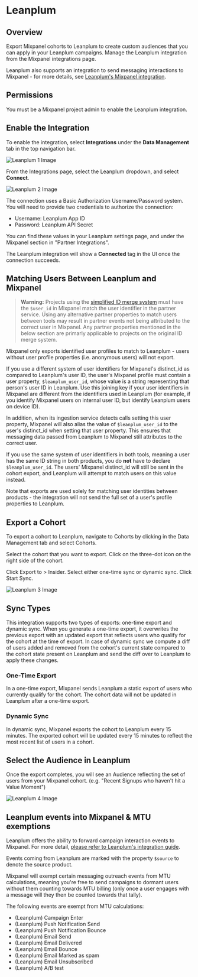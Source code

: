 # Leanplum


## Overview

Export Mixpanel cohorts to Leanplum to create custom audiences that you can apply in your Leanplum campaigns. Manage the Leanplum integration from the Mixpanel integrations page.

Leanplum also supports an integration to send messaging interactions to Mixpanel - for more details, see [Leanplum's Mixpanel integration](https://docs.leanplum.com/docs/mixpanel-feed).

## Permissions

You must be a Mixpanel project admin to enable the Leanplum integration.

## Enable the Integration

To enable the integration, select **Integrations** under the **Data Management** tab in the top navigation bar.

![Leanplum 1 Image](/leanplum1.png)

From the Integrations page, select the Leanplum dropdown, and select **Connect**.

![Leanplum 2 Image](/leanplum2.png)

The connection uses a Basic Authorization Username/Password system. You will need to provide two credentials to authorize the connection:

- Username: Leanplum App ID
- Password: Leanplum API Secret

You can find these values in your Leanplum settings page, and under the Mixpanel section in "Partner Integrations".

The Leanplum integration will show a **Connected** tag in the UI once the connection succeeds.

## Matching Users Between Leanplum and Mixpanel

> **Warning:** Projects using the [simplified ID merge system](/docs/tracking/how-tos/identifying-users#simplified-vs-original-id-merge) must have the `$user_id` in Mixpanel match the user identifier in the partner service. Using any alternative partner properties to match users between tools may result in partner events not being attributed to the correct user in Mixpanel. Any partner properties mentioned in the below section are primarly applicable to projects on the original ID merge system.

Mixpanel only exports identified user profiles to match to Leanplum - users without user profile properties (i.e. anonymous users) will not export.

If you use a different system of user identifiers for Mixpanel's distinct_id as compared to Leanplum's user ID, the user's Mixpanel profile must contain a user property, `$leanplum_user_id`, whose value is a string representing that person's user ID in Leanplum. Use this joining key if your user identifiers in Mixpanel are different from the identifiers used in Leanplum (for example, if you identify Mixpanel users on internal user ID, but identify Leanplum users on device ID).

In addition, when its ingestion service detects calls setting this user property, Mixpanel will also alias the value of `$leanplum_user_id` to the user's distinct_id when setting that user property. This ensures that messaging data passed from Leanplum to Mixpanel still attributes to the correct user.

If you use the same system of user identifiers in both tools, meaning a user has the same ID string in both products, you do **not** have to declare `$leanplum_user_id`. The users' Mixpanel distinct_id will still be sent in the cohort export, and Leanplum will attempt to match users on this value instead.

Note that exports are used solely for matching user identities between products - the integration will not send the full set of a user's profile properties to Leanplum.

## Export a Cohort

To export a cohort to Leanplum, navigate to Cohorts by clicking in the Data Management tab and select Cohorts.

Select the cohort that you want to export. Click on the three-dot icon on the right side of the cohort.

Click Export to > Insider. Select either one-time sync or dynamic sync. Click Start Sync.

![Leanplum 3 Image](/leanplum3.png)

## Sync Types

This integration supports two types of exports: one-time export and dynamic sync. When you generate a one-time export, it overwrites the previous export with an updated export that reflects users who qualify for the cohort at the time of export. In case of dynamic sync we compute a diff of users added and removed from the cohort's current state compared to the cohort state present on Leanplum and send the diff over to Leanplum to apply these changes.

### One-Time Export
In a one-time export, Mixpanel sends Leanplum a static export of users who currently qualify for the cohort. The cohort data will not be updated in Leanplum after a one-time export.

### Dynamic Sync
In dynamic sync, Mixpanel exports the cohort to Leanplum every 15 minutes. The exported cohort will be updated every 15 minutes to reflect the most recent list of users in a cohort.

## Select the Audience in Leanplum

Once the export completes, you will see an Audience reflecting the set of users from your Mixpanel cohort. (e.g. "Recent Signups who haven't hit a Value Moment")

![Leanplum 4 Image](/leanplum4.png)

## Leanplum events into Mixpanel & MTU exemptions

Leanplum offers the ability to forward campaign interaction events to Mixpanel. For more detail, [please refer to Leanplum's integration guide](https://docs.leanplum.com/docs/mixpanel-feed).

Events coming from Leanplum are marked with the property `$source` to denote the source product.

Mixpanel will exempt certain messaging outreach events from MTU calculations, meaning you're free to send campaigns to dormant users without them counting towards MTU billing (only once a user engages with a message will they then be counted towards that tally).

The following events are exempt from MTU calculations:

- (Leanplum) Campaign Enter
- (Leanplum) Push Notification Send
- (Leanplum) Push Notification Bounce
- (Leanplum) Email Send
- (Leanplum) Email Delivered
- (Leanplum) Email Bounce
- (Leanplum) Email Marked as spam
- (Leanplum) Email Unsubscribed
- (Leanplum) A/B test
